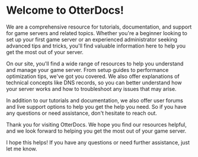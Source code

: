 
# Welcome to OtterDocs!  
  
We are a comprehensive resource for tutorials, documentation, and support for game servers and related topics. Whether you're a beginner looking to set up your first game server or an experienced administrator seeking advanced tips and tricks, you'll find valuable information here to help you get the most out of your server.  
  
On our site, you'll find a wide range of resources to help you understand and manage your game server. From setup guides to performance optimization tips, we've got you covered. We also offer explanations of technical concepts like DNS records, so you can better understand how your server works and how to troubleshoot any issues that may arise.  
  
In addition to our tutorials and documentation, we also offer user forums and live support options to help you get the help you need. So if you have any questions or need assistance, don't hesitate to reach out.  
  
Thank you for visiting OtterDocs. We hope you find our resources helpful, and we look forward to helping you get the most out of your game server.  
  
I hope this helps! If you have any questions or need further assistance, just let me know.
